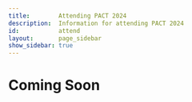 ```yaml
---
title:        Attending PACT 2024
description:  Information for attending PACT 2024
id:           attend
layout:       page_sidebar
show_sidebar: true
---
```


# Coming Soon

